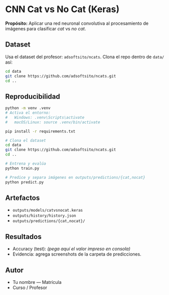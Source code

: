 # CNN Cat vs No Cat (Keras)

**Propósito:** Aplicar una red neuronal convolutiva al procesamiento de imágenes para clasificar *cat* vs *no cat*.

## Dataset
Usa el dataset del profesor: `adsoftsito/ncats`. Clona el repo dentro de `data/` así:
```bash
cd data
git clone https://github.com/adsoftsito/ncats.git
cd ..
```

## Reproducibilidad
```bash
python -m venv .venv
# Activa el entorno:
#   Windows: .venv\Scripts\activate
#   macOS/Linux: source .venv/bin/activate

pip install -r requirements.txt

# Clona el dataset
cd data
git clone https://github.com/adsoftsito/ncats.git
cd ..

# Entrena y evalúa
python train.py

# Predice y separa imágenes en outputs/predictions/{cat,nocat}
python predict.py
```

## Artefactos
- `outputs/models/catvsnocat.keras`
- `outputs/history/history.json`
- `outputs/predictions/{cat,nocat}/`

## Resultados
- Accuracy (test): _(pega aquí el valor impreso en consola)_
- Evidencia: agrega screenshots de la carpeta de predicciones.

## Autor
- Tu nombre — Matrícula
- Curso / Profesor
